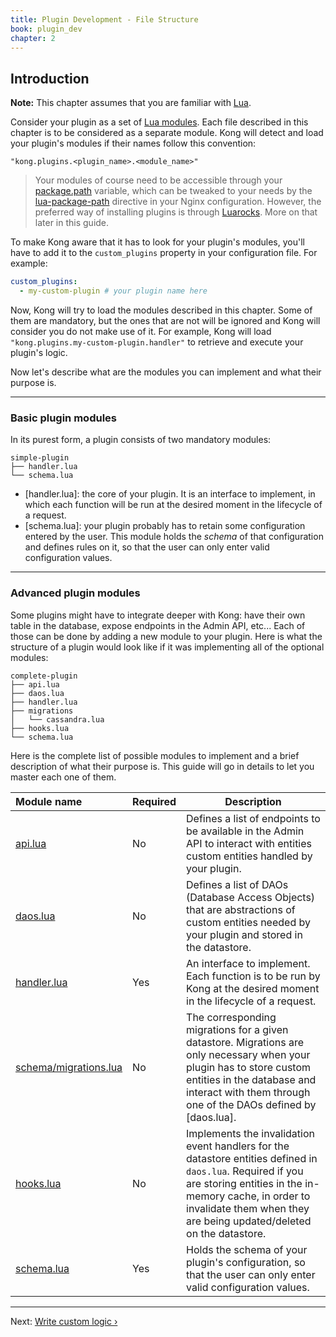 ```yaml
---
title: Plugin Development - File Structure
book: plugin_dev
chapter: 2
---
```


## Introduction

<div class="alert alert-warning">
  <strong>Note:</strong> This chapter assumes that you are familiar with <a href="http://www.lua.org/">Lua</a>.
</div>

Consider your plugin as a set of [Lua modules](http://www.lua.org/manual/5.1/manual.html#6.3). Each file described in this chapter is to be considered as a separate module. Kong will detect and load your plugin's modules if their names follow this convention:

```
"kong.plugins.<plugin_name>.<module_name>"
```

> Your modules of course need to be accessible through your [package.path](http://www.lua.org/manual/5.1/manual.html#pdf-package.path) variable, which can be tweaked to your needs by the [lua-package-path](https://github.com/openresty/lua-nginx-module#lua_package_path) directive in your Nginx configuration. However, the preferred way of installing plugins is through [Luarocks](https://luarocks.org/). More on that later in this guide.

To make Kong aware that it has to look for your plugin's modules, you'll have to add it to the `custom_plugins` property in your configuration file. For example:

```yaml
custom_plugins:
  - my-custom-plugin # your plugin name here
```

Now, Kong will try to load the modules described in this chapter. Some of them are mandatory, but the ones that are not will be ignored and Kong will consider you do not make use of it. For example, Kong will load `"kong.plugins.my-custom-plugin.handler"` to retrieve and execute your plugin's logic.

Now let's describe what are the modules you can implement and what their purpose is.

---

### Basic plugin modules

In its purest form, a plugin consists of two mandatory modules:

```
simple-plugin
├── handler.lua
└── schema.lua
```

- [handler.lua]: the core of your plugin. It is an interface to implement, in which each function will be run at the desired moment in the lifecycle of a request.
- [schema.lua]: your plugin probably has to retain some configuration entered by the user. This module holds the *schema* of that configuration and defines rules on it, so that the user can only enter valid configuration values.

---

### Advanced plugin modules

Some plugins might have to integrate deeper with Kong: have their own table in the database, expose endpoints in the Admin API, etc... Each of those can be done by adding a new module to your plugin. Here is what the structure of a plugin would look like if it was implementing all of the optional modules:

```
complete-plugin
├── api.lua
├── daos.lua
├── handler.lua
├── migrations
│   └── cassandra.lua
├── hooks.lua
└── schema.lua
```

Here is the complete list of possible modules to implement and a brief description of what their purpose is. This guide will go in details to let you master each one of them.

| Module name        | Required   | Description
|:-------------------|------------|----------
| [api.lua]({{page.book.chapters.admin-api}})          | No         | Defines a list of endpoints to be available in the Admin API to interact with entities custom entities handled by your plugin.
| [daos.lua]({{page.book.chapters.custom-entities}})         | No         | Defines a list of DAOs (Database Access Objects) that are abstractions of custom entities needed by your plugin and stored in the datastore.
| [handler.lua]({{page.book.chapters.custom-logic}})      | Yes        | An interface to implement. Each function is to be run by Kong at the desired moment in the lifecycle of a request.
| [schema/migrations.lua]({{page.book.chapters.custom-entities}}) | No         | The corresponding migrations for a given datastore. Migrations are only necessary when your plugin has to store custom entities in the database and interact with them through one of the DAOs defined by [daos.lua].
| [hooks.lua]({{page.book.chapters.plugin-configuration}})       | No        | Implements the invalidation event handlers for the datastore entities defined in `daos.lua`. Required if you are storing entities in the in-memory cache, in order to invalidate them when they are being updated/deleted on the datastore.
| [schema.lua]({{page.book.chapters.plugin-configuration}})       | Yes        | Holds the schema of your plugin's configuration, so that the user can only enter valid configuration values.

---

Next: [Write custom logic &rsaquo;]({{page.book.next}})
